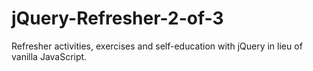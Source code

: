# jQuery-Refresher-2-of-3

Refresher activities, exercises and self-education with jQuery in lieu of vanilla JavaScript.
